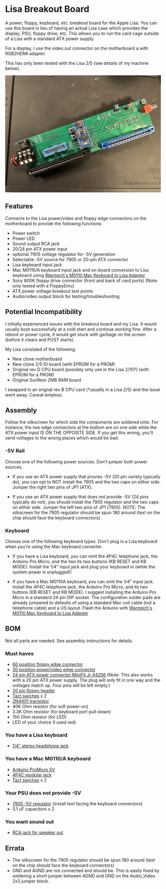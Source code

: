 # Lisa Breakout Board
A power, floppy, keyboard, etc. breakout board for the Apple Lisa. You can use this board in lieu of having an actual Lisa case which provides the display, PSU, floppy drive, etc. This allows you to run the card cage outside of a Lisa with a standard ATX power supply.

For a display, I use the video out connector on the motherboard a with RGB2HDMI adapter.

This has only been tested with the Lisa 2/5 (see details of my machine below).

![Wide rectangular green citcult board with two edge connetors at the bottom, several jacks installed on either side, and an Arduino Nano Pro in the middle](https://github.com/RolandJuno/Lisa_Breakout/blob/main/Lisa%20Breakout%20Board.jpg)

## Features
Connects to the Lisa power/video and floppy edge connectors on the motherboard to provide the following functions:

- Power switch
- Power LED
- Sound output RCA jack
- 20/24 pin ATX power input
- optional 7905 voltage regulator for -5V generation
- Selectable -5V source for 7905 or 20-pin ATX connector
- Lisa keyboard input jack
- Mac M0110/A keyboard input jack and on-board conversion to Lisa keyboard using [Warmech's M0110 Mac Keyboard to Lisa Adapter](https://github.com/warmech/m0110-to-lisa-keyboard-adapter)
- Sony 800K floppy drive connector (front and back of card ports) [Note: only tested with a FloppyEmu]
- ATX power voltage breakout test points
- Audio/video output block for testing/troubleshooting

## Potential Incompatibility

I initially experienced issues with the breakout board and my Lisa. It would usually boot successfully at a cold start and continue working fine. After a reboot or power cycle, it would get stuck with garbage on the screen (before it clears and POST starts).

My Lisa consisted of the following:

- New clone motherboard
- New clone 2/5 IO board (with EPROM for a PROM)
- Original rev D CPU board (possibly only use in the Lisa 2/10?) (with EPROM for a PROM)
- Original SunRem 2MB RAM board

I swapped in an orignal rev B CPU card (*usually in a Lisa 2/5) and the issue went away. Caveat emptour.

## Assembly

Follow the silkscreen for which side the components are soldered onto. For instance, the two edge connectors at the bottom are on one side while the ATX power input IS ON THE OPPOSITE SIDE. If you get this wrong, you'll send voltages to the wrong places which would be bad.

### -5V Rail

Choose one of the following power sources. Don't jumper both power sources.

- If you use an ATX power supply that provies -5V (20 pin variety typically do), you can opt to NOT install the 7905 and the two caps on either side. Jumper the right two pins of JP1 (ATX).

- If you use an ATX power supply that does not provide -5V (24 pins typically do not), you should install the 7905 regulator and the two caps on either side. Jumper the left two pins of JP1 (7905). NOTE: The silkscreen for the 7905 regulator should be spun 180 around (text on the chip should face the keyboard connectors)

### Keyboard

Choose one of the following keyboard types. Don't plug in a Lisa keyboard when you're using the Mac keyboard converter.

- If you have a Lisa keyboard, you can omit the 4P4C telephone jack, the Arduino Pro Micro, and the two its two buttons (KB RESET and KB MODE). Install the 1/4" input jack and plug your keyboard in (while the system power is unplugged!)

- If you have a Mac M0110A keyboard, you can omit the 1/4" input jack. Install the 4P4C telephone jack, the Arduino Pro Micro, and its two buttons (KB RESET and KB MODE). I suggest installing the Arduino Pro Micro in a standard 24 pin DIP socket. The configuration solder pads are already jumpered to defaults of using a standard Mac coil cable (not a telephone cable) and a US layout. Flash the Arduino with [Warmech's M0110 Mac Keyboard to Lisa Adapter](https://github.com/warmech/m0110-to-lisa-keyboard-adapter)


## BOM

Not all parts are needed. See assembly instructions for details.

### Must haves
- [60 position floppy edge connector](https://www.digikey.com/en/products/detail/te-connectivity-amp-connectors/1-5530841-8/2310823)
- [30 position power/video edge connector](https://www.digikey.com/en/products/detail/sullins-connector-solutions/EBM15DRXH/927296)
- [24 pin ATX power connector MiniFit Jr 44206](https://www.digikey.com/en/products/detail/molex/0442060002/3311016) (Note: This also works with a 20 pin ATX power supply. The plug will only fit in one way and the voltages match up. Four pins will be left empty.)
- [20 pin floppy header](https://www.digikey.com/en/products/detail/sullins-connector-solutions/SBH11-PBPC-D10-ST-BK/1990065)
- [Tact swiches](https://www.mouser.com/ProductDetail/Apem/MJTP1230?qs=ooeArD5nza9YuOFpo4pJ2Q%3D%3D) x 2
- [2N4401 transistor](https://www.digikey.com/en/products/detail/nte-electronics-inc/2N4401/11649865)
- 40K Ohm resistor (for soft power-on)
- 3.3K Ohm resistor (for keyboard port pull-down)
- 150 Ohm resistor (for LED)
- LED of your choice (I used red)

### You have a Lisa keyboard
- [1/4" stereo headphone jack](https://amzn.to/3QI4mLv)

### You have a Mac M0110/A keyboard
- [Arduino ProMicro 5V](https://amzn.to/3sHc1lu)
- [4P4C modular jack](https://www.digikey.com/en/products/detail/assmann-wsw-components/A-2004-3-4-LP-N-R/2183632)
- [Tact swiches](https://www.mouser.com/ProductDetail/Apem/MJTP1230?qs=ooeArD5nza9YuOFpo4pJ2Q%3D%3D) x 2

### Your PSU does not provide -5V
- [7905 -5V regulator](https://www.digikey.com/en/products/detail/onsemi/MC7905BTG/1481513) (install text facing the keyboard connectors)
- 0.1 uF capacitors x 2

### You want sound out
- [RCA jack for speaker out](https://www.digikey.com/en/products/detail/cui-devices/RCJ-043/408507)

## Errata

- The silkscreen for the 7905 regulator should be spun 180 around (text on the chip should face the keyboard connectors)
- GND and AGND are not connected and should be. This is easily fixed by soldering a short jumper between AGND and GND on the Audio_Video 2x3 jumper block.

